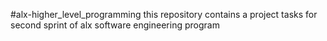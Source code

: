 #alx-higher_level_programming
this repository contains a project tasks for second sprint of alx software engineering program

